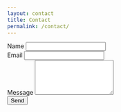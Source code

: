 ```yaml
---
layout: contact
title: Contact
permalink: /contact/
---
```


<form method="post" action="https://formspree.io/mzbjerol">
										<div class="field half first">
											<label for="name">Name</label>
											<input type="text" name="name" id="name" />
										</div>
										<div class="field half">
											<label for="email">Email</label>
											<input type="text" name="email" id="email" />
										</div>
										<div class="field">
											<label for="message">Message</label>
											<textarea name="message" id="message" rows="5"></textarea>
										</div>
										<button type="submit">Send</button>
									</form>
